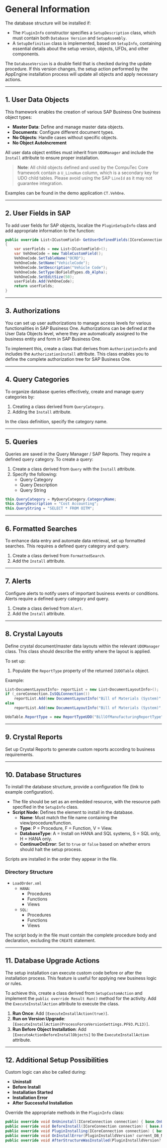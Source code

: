 
# General Information

The database structure will be installed if:
- The `PluginInfo` constructor specifies a `SetupDescription` class, which must contain both `Database Version` and `SetupAssembly`.
- A `SetupDefinition` class is implemented, based on `SetupInfo`, containing essential details about the setup version, objects, UFDs, and other components.

The `DatabaseVersion` is a double field that is checked during the update procedure. If this version changes, the setup action performed by the AppEngine installation process will update all objects and apply necessary actions.

---

## 1. User Data Objects

This framework enables the creation of various SAP Business One business object types:
- **Master Data**: Define and manage master data objects.
- **Documents**: Configure different document types.
- **No Objects**: Handle cases without specific objects.
- **No Object AutoIncrement**

All user data object entities must inherit from `UDOManager` and include the `Install` attribute to ensure proper installation.

> **Note**: All child objects defined and used by the CompuTec Core framework contain a `U_LineNum` column, which is a secondary key for UDO child tables. Please avoid using the SAP `LineId` as it may not guarantee integration.

Examples can be found in the demo application `CT.VehOne`.

---

## 2. User Fields in SAP

To add user fields for SAP objects, localize the `PluginSetupInfo` class and add appropriate information to the function:

```csharp
public override List<ICustomField> GetUserDefinedFields(ICoreConnection connection)
{
    var userFields = new List<ICustomField>();
    var VehOneCode = new TableCustomField();
    VehOneCode.SetTableName("OCRD");
    VehOneCode.SetName("VehicleCode");
    VehOneCode.SetDescription("Vehicle Code");
    VehOneCode.SetType(BoFieldTypes.db_Alpha);
    VehOneCode.SetEditSize(50);
    userFields.Add(VehOneCode);
    return userFields;
}
```

---

## 3. Authorizations

You can set up user authorizations to manage access levels for various functionalities in SAP Business One. Authorizations can be defined at the User Data Objects level, where they are automatically assigned to the business entity and form in SAP Business One.

To implement this, create a class that derives from `AuthorizationInfo` and includes the `AuthorizationInstall` attribute. This class enables you to define the complete authorization tree for SAP Business One.

---

## 4. Query Categories

To organize database queries effectively, create and manage query categories by:
1. Creating a class derived from `QueryCategory`.
2. Adding the `Install` attribute.

In the class definition, specify the category name.

---

## 5. Queries

Queries are saved in the Query Manager / SAP Reports. They require a defined query category. To create a query:
1. Create a class derived from `Query` with the `Install` attribute.
2. Specify the following:
   - Query Category
   - Query Description
   - Query String

```csharp
this.QueryCategory = MyQueryCategory.CategoryName;
this.QueryDescription = "Cost Accounting";
this.QueryString = "SELECT * FROM OITM";
```

---

## 6. Formatted Searches

To enhance data entry and automate data retrieval, set up formatted searches. This requires a defined query category and query.

1. Create a class derived from `FormattedSearch`.
2. Add the `Install` attribute.

---

## 7. Alerts

Configure alerts to notify users of important business events or conditions. Alerts require a defined query category and query.

1. Create a class derived from `Alert`.
2. Add the `Install` attribute.

---

## 8. Crystal Layouts

Define crystal document/master data layouts within the relevant `UDOManager` class. This class should describe the entity where the layout is applied.

To set up:
1. Populate the `ReportType` property of the returned `IUDOTable` object.

Example:

```csharp
List<DocumentLayoutInfo> reportList = new List<DocumentLayoutInfo>();
if (_coreConnection.IsSQLConnection())
    reportList.Add(new DocumentLayoutInfo("Bill of Materials (System)", @"Reports\CrystalReports\PF_BOM_SQL_EN.rpt", true, CompuTec.BaseLayer.UI.BoLanguages.ln_English));
else
    reportList.Add(new DocumentLayoutInfo("Bill of Materials (System)", @"Reports\CrystalReports\PF_BOM_HANA_EN.rpt", true, CompuTec.BaseLayer.UI.BoLanguages.ln_English));

UdoTable.ReportType = new ReportTypeUDO("BillOfManufacturingReportType", "", "CT_PF_OBOMCode", reportList);
```

---

## 9. Crystal Reports

Set up Crystal Reports to generate custom reports according to business requirements.

---

## 10. Database Structures

To install the database structure, provide a configuration file (link to example configuration).

- The file should be set as an embedded resource, with the resource path specified in the `SetupInfo` class.
- **Script Node**: Defines the element to install in the database.
  - **Name**: Must match the file name containing the view/procedure/function.
  - **Type**: P = Procedure, F = Function, V = View.
  - **DatabaseType**: A = Install on HANA and SQL systems, S = SQL only, H = HANA only.
  - **ContinueOnError**: Set to `true` or `false` based on whether errors should halt the setup process.

Scripts are installed in the order they appear in the file.

### Directory Structure

- `LoadOrder.xml`
  - `HANA`:
    - Procedures
    - Functions
    - Views
  - `SQL`:
    - Procedures
    - Functions
    - Views

The script body in the file must contain the complete procedure body and declaration, excluding the `CREATE` statement.

---

## 11. Database Upgrade Actions

The setup installation can execute custom code before or after the installation process. This feature is useful for applying new business logic or rules.

To achieve this, create a class derived from `SetupCustomAction` and implement the `public override Result Run()` method for the activity. Add the `ExecuteInstallAction` attribute to execute the class.

1. **Run Once**: Add `[ExecuteInstallAction(true)]`.
2. **Run on Version Upgrade**: `[ExecuteInstallAction(ProcessForceVersionSettings.PF93.PL13)]`.
3. **Run Before Object Installation**: Add `[ExecuteActionBeforeInstallObjects]` to the `ExecuteInstallAction` attribute.

---

## 12. Additional Setup Possibilities

Custom logic can also be called during:
- **Uninstall**
- **Before Install**
- **Installation Started**
- **Installation Error**
- **After Successful Installation**

Override the appropriate methods in the `PluginInfo` class:

```csharp
public override void OnUninstall(ICoreConnection connection) { base.OnUninstall(connection); }
public override void BeforeInstall(ICoreConnection connection) { base.BeforeInstall(connection); }
public override void PluginInstalling(ICoreConnection connection) { base.PluginInstalling(connection); }
public override void OnInstallError(PluginInstalldVersion? current_DB_Number, PluginInstalldVersion final_DB_Number, Result actionResult, Exception ex = null) { base.OnInstallError(current_DB_Number, final_DB_Number, actionResult, ex); }
public override void AfterStructureWasInstalled(PluginInstalldVersion? current_DB_Number, PluginInstalldVersion final_DB_Number, ICoreConnection coreConnection) { base.AfterStructureWasInstalled(current_DB_Number, final_DB_Number, coreConnection); }
```
